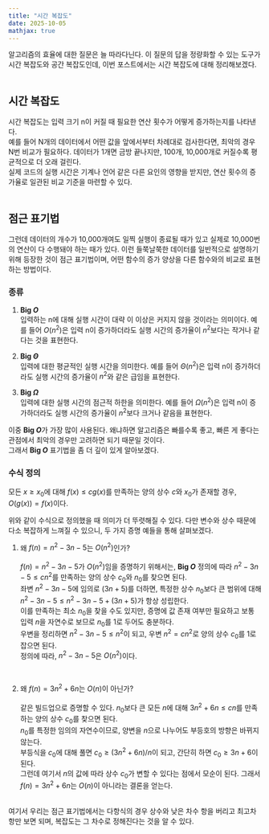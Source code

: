 ```yaml
---
title: "시간 복잡도"
date: 2025-10-05
mathjax: true
---
```

알고리즘의 효율에 대한 질문은 늘 따라다닌다. 이 질문의 답을 정량화할 수 있는 도구가 시간 복잡도와 공간 복잡도인데, 이번 포스트에서는 시간 복잡도에 대해 정리해보겠다.
<br><br>

## 시간 복잡도
시간 복잡도는 입력 크기 n이 커질 때 필요한 연산 횟수가 어떻게 증가하는지를 나타낸다.<br>
예를 들어 N개의 데이터에서 어떤 값을 앞에서부터 차례대로 검사한다면, 최악의 경우 N번 비교가 필요하다. 데이터가 1개면 금방 끝나지만, 100개, 10,000개로 커질수록 평균적으로 더 오래 걸린다.<br>
실제 코드의 실행 시간은 기계나 언어 같은 다른 요인의 영향을 받지만, 연산 횟수의 증가율로 일관된 비교 기준을 마련할 수 있다.
<br><br>

## 점근 표기법
그런데 데이터의 개수가 10,000개여도 일찍 실행이 종료될 때가 있고 실제로 10,000번의 연산이 다 수행돼야 하는 때가 있다. 이런 들쭉날쭉한 데이터를 일반적으로 설명하기 위해 등장한 것이 점근 표기법이며,
어떤 함수의 증가 양상을 다른 함수와의 비교로 표현하는 방법이다.
<br>

### 종류
1. **Big *O***  
   입력하는 n에 대해 실행 시간이 대략 이 이상은 커지지 않을 것이라는 의미이다. 예를 들어 $O(n^2)$은 입력 n이 증가하더라도 실행 시간의 증가율이 $n^2$보다는 작거나 같다는 것을 표현한다.

2. **Big *Θ***  
   입력에 대한 평균적인 실행 시간을 의미한다. 예를 들어 $\Theta(n^2)$은 입력 n이 증가하더라도 실행 시간의 증가율이 $n^2$와 같은 급임을 표현한다.
   
4. **Big *Ω***  
   입력에 대한 실행 시간의 점근적 하한을 의미한다. 예를 들어 $\Omega(n^2)$은 입력 n이 증가하더라도 실행 시간의 증가율이 $n^2$보다 크거나 같음을 표현한다.

이중 **Big *O***가 가장 많이 사용된다. 왜냐하면 알고리즘은 빠를수록 좋고, 빠른 게 좋다는 관점에서 최악의 경우만 고려하면 되기 때문일 것이다.<br>
그래서 **Big *O*** 표기법을 좀 더 깊이 있게 알아보겠다.
<br>

### 수식 정의
모든 $x\geq x_0$에 대해 $f(x)\leq cg(x)$를 만족하는 양의 상수 $c$와 $x_0$가 존재할 경우, $O(g(x))=f(x)$이다.<br>

위와 같이 수식으로 정의했을 때 의미가 더 뚜렷해질 수 있다. 다만 변수와 상수 때문에 다소 복잡하게 느껴질 수 있으니, 두 가지 증명 예들을 통해 살펴보겠다.

1. 왜 $f(n)=n^2-3n-5$는 $O(n^2)$인가?
<br><br>
$f(n)=n^2-3n-5$가 $O(n^2)$임을 증명하기 위해서는, **Big *O*** 정의에 따라 $n^2-3n-5\leq cn^2$를 만족하는 양의 상수 $c_0$와 $n_0$를 찾으면 된다.<br>
좌변 $n^2-3n-5$에 임의로 $(3n+5)$를 더하면, 특정한 상수 $n_0$보다 큰 범위에 대해 $n^2-3n-5\leq n^2-3n-5+(3n+5)$가 항상 성립한다.<br>
이를 만족하는 최소 $n_0$을 찾을 수도 있지만, 증명에 값 존재 여부만 필요하고 보통 입력 $n$을 자연수로 보므로 $n_0$를 1로 두어도 충분하다.<br>
우변을 정리하면 $n^2-3n-5\leq n^2$이 되고, 우변 $n^2=cn^2$로 양의 상수 $c_0$를 1로 잡으면 된다.<br>
정의에 따라, $n^2-3n-5$은 $O(n^2)$이다.
<br>

2. 왜 $f(n)=3n^2+6n$는 $O(n)$이 아닌가?
<br><br>
같은 빌드업으로 증명할 수 있다. $n_0$보다 큰 모든 $n$에 대해 $3n^2+6n\leq cn$를 만족하는 양의 상수 $c_0$를 찾으면 된다.<br>
$n_0$를 특정한 임의의 자연수이므로, 양변을 $n$으로 나누어도 부등호의 방향은 바뀌지 않는다.<br>
부등식을 $c_0$에 대해 풀면 $c_0\geq (3n^2+6n)/n$이 되고, 간단히 하면 $c_0\geq 3n+6$이 된다.<br>
그런데 여기서 $n$의 값에 따라 상수 $c_0$가 변할 수 있다는 점에서 모순이 된다. 그래서 $f(n)=3n^2+6n$는 $O(n)$이 아니라는 결론을 얻는다.
<br>
여기서 우리는 점근 표기법에서는 다항식의 경우 상수와 낮은 차수 항을 버리고 최고차항만 보면 되며, 복잡도는 그 차수로 정해진다는 것을 알 수 있다.
